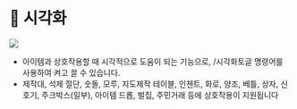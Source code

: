 # 🐣 시각화



![](../../.gitbook/assets/2022-06-30\_20.36.29.png)

* 아이템과 상호작용할 때 시각적으로 도움이 되는 기능으로, /시각화토글 명령어를 사용하여 켜고 끌 수 있습니다.
* 제작대, 석제 절단, 숫돌, 모루, 지도제작 테이블, 인첸트, 화로, 양조, 베틀, 상자, 신호기, 주크박스(일부), 아이템 드롭, 벌집, 주민거래 등에 상호작용이 지원됩니다
